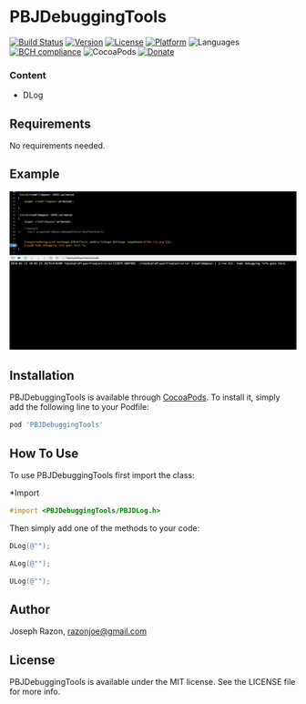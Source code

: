 # PBJDebuggingTools

[![Build Status](https://travis-ci.org/SnugJoker/PBJDebuggingTools.svg?branch=master)](https://travis-ci.org/SnugJoker/PBJDebuggingTools)
[![Version](https://img.shields.io/cocoapods/v/PBJDebuggingTools.svg?style=flat)](http://cocoapods.org/pods/PBJDebuggingTools)
[![License](https://img.shields.io/cocoapods/l/PBJDebuggingTools.svg?style=flat)](http://cocoapods.org/pods/PBJDebuggingTools)
[![Platform](https://img.shields.io/cocoapods/p/PBJDebuggingTools.svg?style=flat)](http://cocoapods.org/pods/PBJDebuggingTools)
![Languages](https://img.shields.io/badge/languages-Objective%20C-orange.svg?longCache=true&style=flat)
[![BCH compliance](https://bettercodehub.com/edge/badge/SnugJoker/PBJDebuggingTools?branch=master)](https://bettercodehub.com/)
![CocoaPods](https://img.shields.io/cocoapods/dt/PBJDebuggingTools.svg)
[![Donate](https://img.shields.io/badge/Donate-PayPal-green.svg)](https://paypal.me/JoeRazon)


### Content       
* DLog     

## Requirements
No requirements needed.

## Example
![Screenshot](Screenies/screenshot.png)

## Installation
PBJDebuggingTools is available through [CocoaPods](http://cocoapods.org). To install
it, simply add the following line to your Podfile:

```ruby
pod 'PBJDebuggingTools'
```

## How To Use
To use PBJDebuggingTools first import the class:

*Import
```objectivec
#import <PBJDebuggingTools/PBJDLog.h>
```

Then simply add one of the methods to your code:
```objectivec
DLog(@"");
```
```objectivec
ALog(@"");
```
```objectivec
ULog(@"");
```

## Author
Joseph Razon, razonjoe@gmail.com

## License
PBJDebuggingTools is available under the MIT license. See the LICENSE file for more info.
